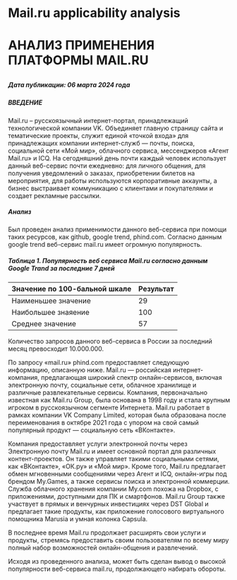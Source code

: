 # Mail.ru applicability analysis
# АНАЛИЗ ПРИМЕНЕНИЯ ПЛАТФОРМЫ MAIL.RU
##
##### **Дата публикации: 06 марта 2024 года**
##### ВВЕДЕНИЕ
Mail.ru – русскоязычный интернет-портал, принадлежащий технологической компании VK. Объединяет главную страницу сайта и тематические проекты, служит единой «точкой входа» для принадлежащих компании интернет-служб — почты, поиска, социальной сети «Мой мир», облачного сервиса, мессенджеров «Агент Mail.ru» и ICQ.
На сегодняшний день почти каждый человек использует данный веб-сервис почти ежедневно: для личного общения, для получения уведомлений о заказах, приобретении билетов на мероприятия, для работы используются корпоративные аккаунты, а бизнес выстраивает коммуникацию с клиентами и покупателями и создает рекламные рассылки. 
##### Анализ
Был проведен анализ применимости данного веб-сервиса при помощи таких ресурсов, как github, google trend, phind.com. 
Согласно данным google trend веб-сервис mail.ru имеет огромную популярность. 
##### Таблица 1. Популярность веб сервиса Mail.ru согласно данным Google Trand за последние 7 дней
|Значение по 100-бальной шкале|Результат|
|--|--|
|Наименьшее значение|29|
|Наибольшее знаяение|100|
|Среднее значение|57|

Количество запросов данного веб-сервиса в России за последний месяц превосходит 10.000.000. 

По запросу «mail.ru» phind.com предоставляет следующую информацию, описанную ниже. 
Mail.ru — российская интернет-компания, предлагающая широкий спектр онлайн-сервисов, включая электронную почту, социальные сети, облачное хранилище и различные развлекательные сервисы. Компания, первоначально известная как Mail.ru Group, была основана в 1998 году и стала крупным игроком в русскоязычном сегменте Интернета. Mail.ru работает в рамках компании VK Company Limited, которая была образована после переименования в октябре 2021 года с упором на свой самый популярный продукт — социальную сеть «ВКонтакте».

Компания предоставляет услуги электронной почты через Электронную почту Mail.ru и имеет основной портал для различных контент-проектов. Он также управляет такими социальными сетями, как «ВКонтакте», «ОК.ру» и «Мой мир». Кроме того, Mail.ru предлагает обмен мгновенными сообщениями через Агент и ICQ, онлайн-игры под брендом My.Games, а также сервисы поиска и электронной коммерции. Служба облачного хранения компании My.com похожа на Dropbox, с приложениями, доступными для ПК и смартфонов. Mail.ru Group также участвует в прямых и венчурных инвестициях через DST Global и предлагает такие продукты, как приложение голосового виртуального помощника Marusia и умная колонка Сapsula.

В последнее время Mail.ru продолжает расширять свои услуги и продукты, стремясь предоставить своим пользователям по всему миру полный набор возможностей онлайн-общения и развлечений.

Исходя из проведенного анализа, может быть сделан вывод о высокой популярности веб-сервиса mail.ru, продолжающего набирать обороты. 
